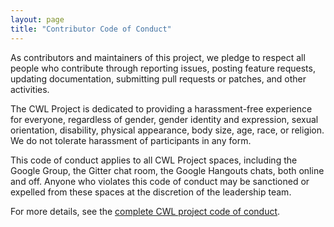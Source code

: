 ```yaml
---
layout: page
title: "Contributor Code of Conduct"
---
```


As contributors and maintainers of this project,
we pledge to respect all people who contribute through reporting issues,
posting feature requests,
updating documentation,
submitting pull requests or patches,
and other activities.

The CWL Project is dedicated to providing a harassment-free experience for
everyone, regardless of gender, gender identity and expression, sexual
orientation, disability, physical appearance, body size, age, race, or religion.
We do not tolerate harassment of participants in any form.

This code of conduct applies to all CWL Project spaces, including the Google
Group, the Gitter chat room, the Google Hangouts chats, both online and off.
Anyone who violates this code of conduct may be sanctioned or expelled from
these spaces at the discretion of the leadership team.

For more details, see the [complete CWL project code of conduct](https://github.com/common-workflow-language/common-workflow-language/blob/master/CODE_OF_CONDUCT.md).

